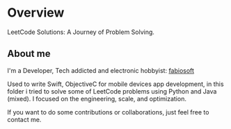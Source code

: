 # Overview

LeetCode Solutions: A Journey of Problem Solving.

## About me

I'm a Developer, Tech addicted and electronic hobbyist: [fabiosoft](https://www.fabiosoft.com)

Used to write Swift, ObjectiveC for mobile devices app development, in this folder i tried to solve some of LeetCode problems using Python and Java (mixed).
I focused on the engineering, scale, and optimization.

If you want to do some contributions or collaborations, just feel free to contact me.